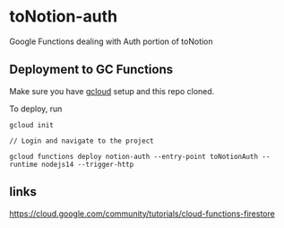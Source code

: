 # toNotion-auth
Google Functions dealing with Auth portion of toNotion


## Deployment to GC Functions

Make sure you have [gcloud](https://cloud.google.com/sdk/docs) setup and this repo cloned.

To deploy, run 

```
gcloud init

// Login and navigate to the project

gcloud functions deploy notion-auth --entry-point toNotionAuth --runtime nodejs14 --trigger-http
```

## links

https://cloud.google.com/community/tutorials/cloud-functions-firestore